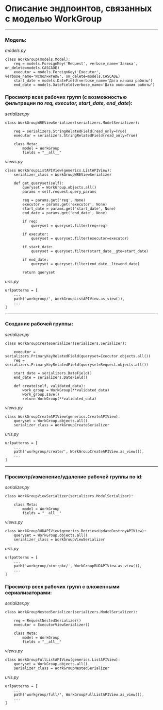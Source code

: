 # Описание эндпоинтов, связанных с моделью WorkGroup

---
### Модель:
_models.py_
```
class WorkGroup(models.Model):
    req = models.ForeignKey('Request', verbose_name='Заявка', on_delete=models.CASCADE)
    executor = models.ForeignKey('Executor', verbose_name='Исполнитель', on_delete=models.CASCADE)
    start_date = models.DateField(verbose_name='Дата начала работы')
    end_date = models.DateField(verbose_name='Дата окончания работы')
```

### Просмотр всех рабочих групп (с возможностью фильтрации по _req, executor, start_date, end_date_):
_serializer.py_
```
class WorkGroupWREViewSerializer(serializers.ModelSerializer):

    req = serializers.StringRelatedField(read_only=True)
    executor = serializers.StringRelatedField(read_only=True)

    class Meta:
        model = WorkGroup
        fields = "__all__"
```

_views.py_
```
class WorkGroupListAPIView(generics.ListAPIView):
    serializer_class = WorkGroupWREViewSerializer

    def get_queryset(self):
        queryset = WorkGroup.objects.all()
        params = self.request.query_params

        req = params.get('req', None)
        executor = params.get('executor', None)
        start_date = params.get('start_date', None)
        end_date = params.get('end_date', None)

        if req:
            queryset = queryset.filter(req=req)

        if executor:
            queryset = queryset.filter(executor=executor)

        if start_date:
            queryset = queryset.filter(start_date__gte=start_date)

        if end_date:
            queryset = queryset.filter(end_date__lte=end_date)

        return queryset
```

_urls.py_
```
urlpatterns = [
    ...
    path('workgroup/', WorkGroupListAPIView.as_view()),
    ...
]
```
---
### Создание рабочей группы:
_serializer.py_
```
class WorkGroupCreateSerializer(serializers.Serializer):

    executor = serializers.PrimaryKeyRelatedField(queryset=Executor.objects.all())
    req = serializers.PrimaryKeyRelatedField(queryset=Request.objects.all())

    start_date = serializers.DateField()
    end_date = serializers.DateField()

    def create(self, validated_data):
        work_group = WorkGroup(**validated_data)
        work_group.save()
        return WorkGroup(**validated_data)
```

_views.py_
```
class WorkGroupCreateAPIView(generics.CreateAPIView):
    queryset = WorkGroup.objects.all()
    serializer_class = WorkGroupCreateSerializer
```

_urls.py_
```
urlpatterns = [
    ...
    path('workgroup/create/', WorkGroupCreateAPIView.as_view()),
    ...
]
```
---
### Просмотр/изменение/удаление рабочей группы по id:
_serializer.py_
```
class WorkGroupViewSerializer(serializers.ModelSerializer):

    class Meta:
        model = WorkGroup
        fields = "__all__"
```

_views.py_
```
class WorkGroupRUDAPIView(generics.RetrieveUpdateDestroyAPIView):
    queryset = WorkGroup.objects.all()
    serializer_class = WorkGroupViewSerializer
```

_urls.py_
```
urlpatterns = [
    ...
    path('workgroup/<int:pk>/', WorkGroupRUDAPIView.as_view()),
    ...
]
```
### Просмотр всех рабочих групп с вложенными сериализаторами:
_serializer.py_
```
class WorkGroupNestedSerializer(serializers.ModelSerializer):

    req = RequestNestedSerializer()
    executor = ExecutorViewSerializer()

    class Meta:
        model = WorkGroup
        fields = "__all__"
```

_views.py_
```
class WorkGroupFullListAPIView(generics.ListAPIView):
    queryset = WorkGroup.objects.all()
    serializer_class = WorkGroupNestedSerializer
```

_urls.py_
```
urlpatterns = [
    ...
    path('workgroup/full/', WorkGroupFullListAPIView.as_view()),
    ...
]
```